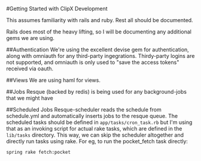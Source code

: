 #Getting Started with ClipX Development

This assumes familiarity with rails and ruby. Rest all should be documented.

Rails does most of the heavy lifting, so I will be documenting any additional gems we are using.

##Authentication
We're using the excellent devise gem for authentication, along with omniauth for any third-party ingegrations. Thirdy-party logins are not supported, and omniauth is only used to "save the access tokens" received via oauth.

##Views
We are using haml for views.

##Jobs
Resque (backed by redis) is being used for any background-jobs that we might have

##Scheduled Jobs
Resque-scheduler reads the schedule from schedule.yml and automatically inserts jobs to the resque queue. The scheduled tasks should be defined in `app/tasks/cron_task.rb` but I'm using that as an invoking script for actual rake tasks, which are defined in the `lib/tasks` directory. This way, we can skip the scheduler altogether and directly run tasks using rake. For eg, to run the pocket_fetch task directly:

    spring rake fetch:pocket